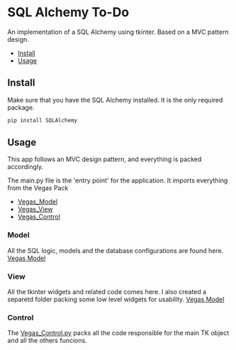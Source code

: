 # SQL Alchemy To-Do

An implementation of a SQL Alchemy using tkinter.
Based on a MVC pattern design.

- [Install](#Install)
- [Usage](#Usage)


## Install

Make sure that you have the SQL Alchemy installed.
It is the only required package.

```sh
pip install SQLAlchemy
```

## Usage
This app follows an MVC design pattern, and everything is packed accordingly.

The main.py file is the 'entry point' for the application.
It imports everything from the Vegas Pack

- [Vegas_Model](#Model)
- [Vegas_View](#View)
- [Vegas_Control](#Control)


### Model

All the SQL logic, models and the database configurations are found here.
[Vegas Model](./Vegas_Pack/Vegas_Model)

### View

All the tkinter widgets and related code comes here.
I also created a separetd folder packing some low level widgets for usability.
[Vegas Model](./Vegas_Pack/Vegas_View)

### Control
The [Vegas_Control.py](./Vegas_Pack/Vegas_Control.py) packs all the code responsible for the main TK object and all the others funcions.




